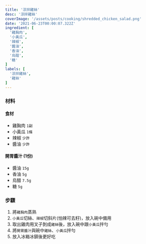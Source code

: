 ```yaml
---
title: '涼拌雞絲'
desc: '涼拌雞絲'
coverImage: '/assets/posts/cooking/shredded_chicken_salad.png'
date: '2021-06-23T00:00:07.322Z'
ingredient: [
  '雞胸肉',
  '小黃瓜',
  '辣椒',
  '醬油',
  '香油',
  '烏醋',
  '糖'
]
labels: [
  '涼拌雞絲',
  '雞絲'
]
---
```


### 材料


#### 食材

- 雞胸肉 `1副`
- 小黃瓜 `1條`
- 辣椒 `少許`
- 醬油 `少許`

#### 開胃醬汁 (1份)

- 醬油 `15g`
- 香油 `5g`
- 烏醋 `7.5g`
- 糖 `5g`


### 步驟

1. 將`雞胸肉`蒸熟
2. `小黃瓜`切絲、`辣椒`切斜片(怕辣可去籽)，放入碗中備用
3. 取出雞肉用叉子剝成`雞絲`後，放入碗中跟`小黃瓜`拌勻
4. 將`開胃醬汁`與碗中`雞絲`、`小黃瓜`拌勻
5. 放入冰箱冰鎮後更好吃

